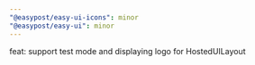 ```yaml
---
"@easypost/easy-ui-icons": minor
"@easypost/easy-ui": minor
---
```


feat: support test mode and displaying logo for HostedUILayout
